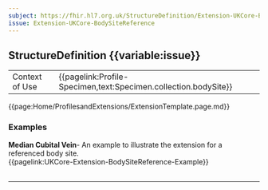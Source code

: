 ```yaml
---
subject: https://fhir.hl7.org.uk/StructureDefinition/Extension-UKCore-BodySiteReference
issue: Extension-UKCore-BodySiteReference
---
```

## StructureDefinition {{variable:issue}}

<table id="addToTranspose">
<tr><td>Context of Use</td>
<td>{{pagelink:Profile-Specimen,text:Specimen.collection.bodySite}}</td>
</tr>
</table>

{{page:Home/ProfilesandExtensions/ExtensionTemplate.page.md}}

<div id="Examples" class="tabcontent">
  <h3>Examples</h3>
  <b>Median Cubital Vein</b>- An example to illustrate the extension for a referenced body site.<br>
  {{pagelink:UKCore-Extension-BodySiteReference-Example}}
  <br><br>
</div>

---
